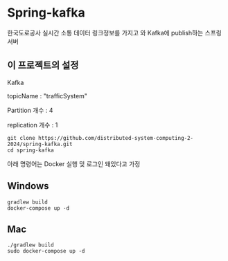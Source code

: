 # Spring-kafka
한국도로공사 실시간 소통 데이터 링크정보를 가지고 와 Kafka에 publish하는 스프링 서버


## 이 프로젝트의 설정
Kafka

topicName : "trafficSystem"

Partition 개수 : 4

replication 개수 : 1

```
git clone https://github.com/distributed-system-computing-2-2024/spring-kafka.git
cd spring-kafka
```

아래 명령어는 Docker 실행 및 로그인 돼있다고 가정

## Windows

```
gradlew build
docker-compose up -d
```

## Mac

```
./gradlew build
sudo docker-compose up -d
```
